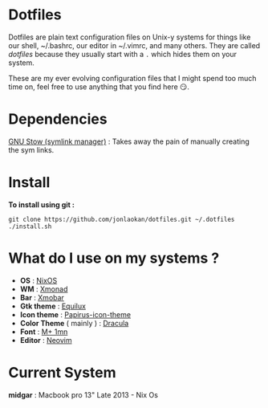 # Dotfiles

Dotfiles are plain text configuration files on Unix-y systems for things like our shell, ~/.bashrc, our editor in ~/.vimrc, and many others. 
They are called *dotfiles* because they usually start with a `.` which hides them on your system.

These are my ever evolving configuration files that I might spend too much time on, feel free to use anything that you find here :smirk:.

# Dependencies

[GNU Stow (symlink manager)](https://www.gnu.org/software/stow/)  : Takes away the pain of manually creating the sym links.

# Install

 **To install using git :**
 
 ```
 git clone https://github.com/jonlaokan/dotfiles.git ~/.dotfiles
 ./install.sh
 ```
 

# What do I use on my systems ?

* **OS** : [NixOS](https://nixos.org/)
* **WM** : [Xmonad](https://xmonad.org/)
* **Bar** : [Xmobar](https://hackage.haskell.org/package/xmobar)
* **Gtk theme** : [Equilux](https://github.com/ddnexus/equilux-theme)
* **Icon theme** : [Papirus-icon-theme](https://github.com/PapirusDevelopmentTeam/papirus-icon-theme/)
* **Color Theme** ( mainly ) : [Dracula](https://draculatheme.com/terminal/)
* **Font** : [M+ 1mn](https://en.wikipedia.org/wiki/M%2B_FONTS)
* **Editor** : [Neovim](https://neovim.io/)

# Current System

**midgar** : Macbook pro 13" Late 2013 - Nix Os
